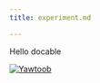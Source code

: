 ```yaml
---
title: experiment.md

---
```

Hello docable

[![Yawtoob](http://img.youtube.com/vi/Yip94VsvWQ0/0.jpg)](http://youtube.com/watch?v=Yip94VsvWQ0)